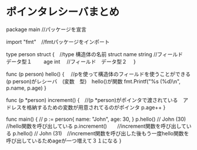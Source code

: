 # ポインタレシーバまとめ

package main //パッケージを宣言

import "fmt"　//fmtパッケージをインポート

type person struct {　//type 構造体の名前 struct
	name string  //フィールド　データ型１　　
	age  int　    //フィールド　データ型２　
}

func (p person) hello() { 　//pを使って構造体のフィールドを使うことができる (p person)がレシーバ　(変数　型)　hello()が関数
	fmt.Printf("%s (%d)\n", p.name, p.age)
}

func (p *person) increment() {　//(p *person)がポインタで渡されている　アドレスを格納するための変数が用意されてるのがポインタ
	p.age++
}

func main() { //
	p := person{
		name: "John",
		age:  30,
	}
	p.hello() // John (30) //hello関数を呼び出している
	p.increment()　　//increment関数を呼び出している
	p.hello() // John (31)　//increment関数を呼び出した後もう一度hello関数を呼び出しているためageが一つ増えて３１になる
}
